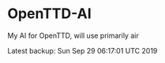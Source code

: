 # OpenTTD-AI
My AI for OpenTTD, will use primarily air

Latest backup: Sun Sep 29 06:17:01 UTC 2019
